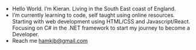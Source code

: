 - Hello World. I’m Kieran. Living in the South East coast of England.
- I’m currently learning to code, self taught using online resources. Starting with web development using HTML/CSS and Javascript/React. Focusing on C# in the .NET framework to start my journey to become a Developer.
- Reach me hamkjb@gmail.com
<!---
Madkjb/Madkjb is a ✨ special ✨ repository because its `README.md` (this file) appears on your GitHub profile.
You can click the Preview link to take a look at your changes.
--->
